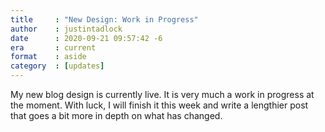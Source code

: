 ```yaml
---
title     : "New Design: Work in Progress"
author    : justintadlock
date      : 2020-09-21 09:57:42 -6
era       : current
format    : aside
category  : [updates]
---
```


My new blog design is currently live.  It is very much a work in progress at the moment.  With luck, I will finish it this week and write a lengthier post that goes a bit more in depth on what has changed.
